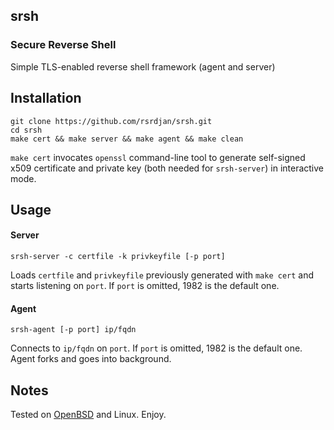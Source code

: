 ## srsh
### Secure Reverse Shell

Simple TLS-enabled reverse shell framework (agent and server)

## Installation
```
git clone https://github.com/rsrdjan/srsh.git
cd srsh
make cert && make server && make agent && make clean
```

`make cert` invocates `openssl` command-line tool to generate self-signed x509 certificate and private key (both needed for `srsh-server`) in interactive mode.

## Usage

#### Server

```
srsh-server -c certfile -k privkeyfile [-p port]
```
Loads `certfile` and `privkeyfile` previously generated with `make cert` and starts listening on `port`. If `port` is omitted, 1982 is the default one. 

#### Agent

```
srsh-agent [-p port] ip/fqdn
```
Connects to `ip/fqdn` on `port`. If `port` is omitted, 1982 is the default one. Agent forks and goes into background.

## Notes

Tested on [OpenBSD](https://www.openbsd.org) and Linux. Enjoy.
